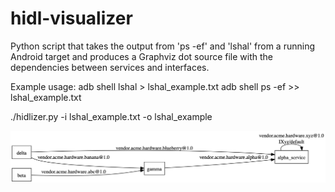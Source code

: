# hidl-visualizer
Python script that takes the output from 'ps -ef' and 'lshal' from a running Android target and produces a Graphviz dot source file with the dependencies between services and interfaces.

Example usage:
adb shell lshal > lshal_example.txt
adb shell ps -ef >> lshal_example.txt

./hidlizer.py -i lshal_example.txt -o lshal_example

![Image](lshal_example.png "example output")
